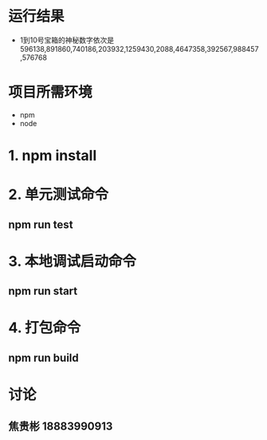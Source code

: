 # 运行结果
- 1到10号宝箱的神秘数字依次是596138,891860,740186,203932,1259430,2088,4647358,392567,988457,576768

# 项目所需环境
- npm
- node

# 1. npm install

# 2. 单元测试命令
## npm run test

# 3. 本地调试启动命令
## npm run start

# 4. 打包命令
## npm run build

# 讨论
## 焦贵彬 18883990913
